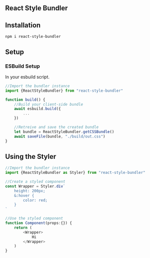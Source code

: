 ## React Style Bundler

## Installation

```
npm i react-style-bundler
```

## Setup

### ESBuild Setup

In your esbuild script.
```typescript
//Import the bundler instance
import {ReactStyleBundler} from "react-style-bundler"

function build() {
    //Build your client-side bundle
    await esbuild.build({
        ...
    })

    //Retreive and save the created bundle
    let bundle = ReactStyleBundler.getCSSBundle()
    await saveFile(bundle, "./build/out.css")
}
```

## Using the Styler
```typescript
//Import the bundler instance
import {ReactStyleBundler as Styler} from "react-style-bundler"

//Create a styled component
const Wrapper = Styler.div`
    height: 200px;
    &:hover {
        color: red;
    }
`

//Use the styled component
function Component(props:{}) {
    return (
        <Wrapper>
            Hi
        </Wrapper>
    )
}
```
